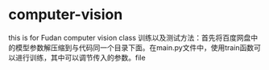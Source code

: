# computer-vision
this is for Fudan computer vision class
训练以及测试方法：首先将百度网盘中的模型参数解压缩到与代码同一个目录下面。在main.py文件中，使用train函数可以进行训练，其中可以调节传入的参数。file
